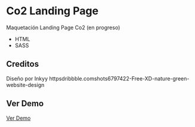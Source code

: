 # Co2 Landing Page
Maquetación Landing Page Co2 (en progreso)
- HTML
- SASS

## Creditos
Diseño por Inkyy
httpsdribbble.comshots6797422-Free-XD-nature-green-website-design

## Ver Demo
[Ver Demo](httpssergiodario.github.ioCo2-Landing-Page)
